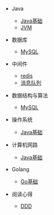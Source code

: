 
* Java

  * [Java基础](./docs/a-1demo.md)
  * [JVM](./docs/jvm.md)

* 数据库

  * [MySQL](./docs/mysql.md)
  

* 中间件

  * [redis](./docs/a-1demo.md)
  * [消息队列](./docs/mq.md)

* 数据结构与算法

  * [MySQL](./docs/a-1/demo.md)

* 操作系统

  * [Java基础](./docs/a-1demo.md)

* 计算机网路

  * [Java基础](./docs/a-1demo.md)

* Golang

  * [Go基础](./docs/go01.md)

* 阅读心得

  * [DDD](./docs/ddd.md)

  

